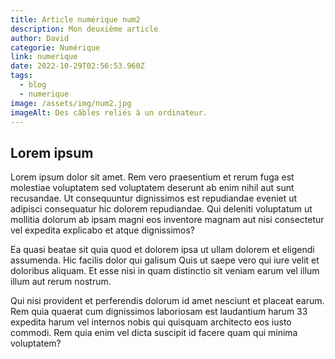 ```yaml
---
title: Article numérique num2
description: Mon deuxième article
author: David
categorie: Numérique
link: numerique
date: 2022-10-29T02:56:53.960Z
tags:
  - blog
  - numerique
image: /assets/img/num2.jpg
imageAlt: Des câbles reliés à un ordinateur.
---
```

## L﻿orem ipsum

<!--StartFragment-->

Lorem ipsum dolor sit amet. Rem vero praesentium et rerum fuga est molestiae voluptatem sed voluptatem deserunt ab enim nihil aut sunt recusandae. Ut consequuntur dignissimos est repudiandae eveniet ut adipisci consequatur hic dolorem repudiandae. Qui deleniti voluptatum ut mollitia dolorum ab ipsam magni eos inventore magnam aut nisi consectetur vel expedita explicabo et atque dignissimos?

Ea quasi beatae sit quia quod et dolorem ipsa ut ullam dolorem et eligendi assumenda. Hic facilis dolor qui galisum Quis ut saepe vero qui iure velit et doloribus aliquam. Et esse nisi in quam distinctio sit veniam earum vel illum illum aut rerum nostrum.

Qui nisi provident et perferendis dolorum id amet nesciunt et placeat earum. Rem quia quaerat cum dignissimos laboriosam est laudantium harum 33 expedita harum vel internos nobis qui quisquam architecto eos iusto commodi. Rem quia enim vel dicta suscipit id facere quam qui minima voluptatem?

<!--EndFragment-->